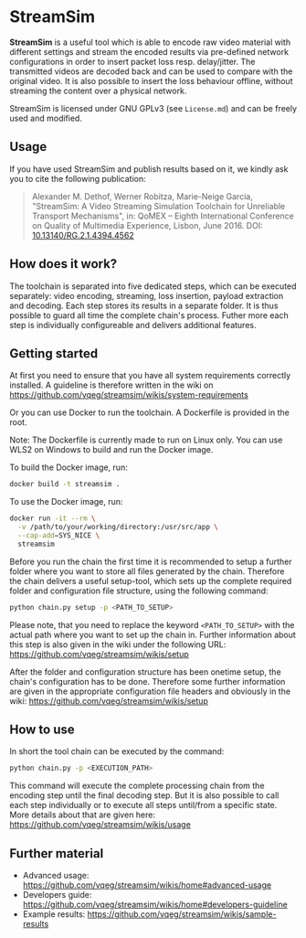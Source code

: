 # StreamSim

**StreamSim** is a useful tool which is able to encode raw
video material with different settings and stream the encoded results via
pre-defined network configurations in order to insert packet loss resp.
delay/jitter. The transmitted videos are decoded back and can be used to compare
with the original video. It is also possible to insert the loss behaviour
offline, without streaming the content over a physical network.

StreamSim is licensed under GNU GPLv3 (see `License.md`) and can be freely used
and modified.

## Usage

If you have used StreamSim and publish results based on it, we kindly ask you to 
cite the following publication:

> Alexander M. Dethof, Werner Robitza, Marie-Neige Garcia, "StreamSim: A Video
Streaming Simulation Toolchain for Unreliable Transport Mechanisms", in:
QoMEX – Eighth International Conference on Quality of Multimedia Experience,
Lisbon, June 2016. DOI: [10.13140/RG.2.1.4394.4562](http://dx.doi.org/10.13140/RG.2.1.4394.4562)

## How does it work?
The toolchain is separated into five dedicated steps, which can be executed
separately: video encoding, streaming, loss insertion, payload extraction and
decoding. Each step stores its results in a separate folder. It is thus possible
to guard all time the complete chain's process. Futher more each step is
individually configureable and delivers additional features.

## Getting started
At first you need to ensure that you have all system requirements correctly
installed. A guideline is therefore written in the wiki on
https://github.com/vqeg/streamsim/wikis/system-requirements

Or you can use Docker to run the toolchain. A Dockerfile is provided in the root.

Note: The Dockerfile is currently made to run on Linux only.
You can use WLS2 on Windows to build and run the Docker image.

To build the Docker image, run:

```bash
docker build -t streamsim .
```

To use the Docker image, run:

```bash
docker run -it --rm \
  -v /path/to/your/working/directory:/usr/src/app \
  --cap-add=SYS_NICE \
  streamsim
```

Before you run the chain the first time it is recommended to setup a further
folder where you want to store all files generated by the chain. Therefore the
chain delivers a useful setup-tool, which sets up the complete required folder
and configuration file structure, using the following command:

```bash
python chain.py setup -p <PATH_TO_SETUP>
```

Please note, that you need to replace the keyword ```<PATH_TO_SETUP>``` with the
actual path where you want to set up the chain in. Further information about
this step is also given in the wiki under the following URL:
https://github.com/vqeg/streamsim/wikis/setup

After the folder and configuration structure has been onetime setup, the
chain's configuration has to be done. Therefore some further information are
given in the appropriate configuration file headers and obviously in the wiki:
https://github.com/vqeg/streamsim/wikis/setup

## How to use

In short the tool chain can be executed by the command:

```bash
python chain.py -p <EXECUTION_PATH>
```

This command will execute the complete processing chain from the encoding step
until the final decoding step. But it is also possible to call each step
individually or to execute all steps until/from a specific state. More details
about that are given here:
https://github.com/vqeg/streamsim/wikis/usage

## Further material

* Advanced usage: https://github.com/vqeg/streamsim/wikis/home#advanced-usage
* Developers guide: https://github.com/vqeg/streamsim/wikis/home#developers-guideline
* Example results: https://github.com/vqeg/streamsim/wikis/sample-results
